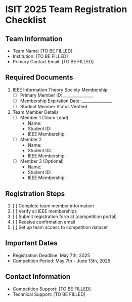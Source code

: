# ISIT 2025 Team Registration Checklist

## Team Information
- Team Name: [TO BE FILLED]
- Institution: [TO BE FILLED]
- Primary Contact Email: [TO BE FILLED]

## Required Documents
1. IEEE Information Theory Society Membership
   - [ ] Primary Member ID: _______________
   - [ ] Membership Expiration Date: _______________
   - [ ] Student Member Status Verified

2. Team Member Details
   - [ ] Member 1 (Team Lead)
     - Name:
     - Student ID:
     - IEEE Membership:
   - [ ] Member 2
     - Name:
     - Student ID:
     - IEEE Membership:
   - [ ] Member 3 (Optional)
     - Name:
     - Student ID:
     - IEEE Membership:

## Registration Steps
1. [ ] Complete team member information
2. [ ] Verify all IEEE memberships
3. [ ] Submit registration form at [competition portal]
4. [ ] Receive confirmation email
5. [ ] Set up team access to competition dataset

## Important Dates
- Registration Deadline: May 7th, 2025
- Competition Period: May 7th - June 13th, 2025

## Contact Information
- Competition Support: [TO BE FILLED]
- Technical Support: [TO BE FILLED] 
